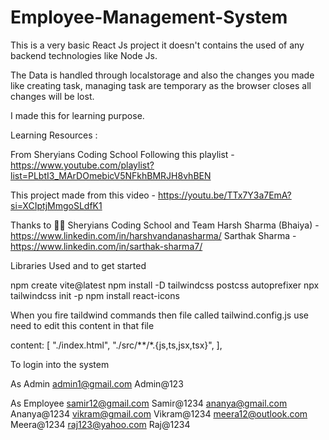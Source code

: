 # Employee-Management-System

This is a very basic React Js project it doesn't contains the used of any  backend technologies like Node Js. 

The Data is handled through localstorage and also the changes you made like creating task, managing task are temporary as the browser closes all changes will be lost.

I made this for learning purpose.

Learning Resources :

From Sheryians Coding School 
Following this playlist - https://www.youtube.com/playlist?list=PLbtI3_MArDOmebicV5NFkhBMRJH8vhBEN

This project made from this video - https://youtu.be/TTx7Y3a7EmA?si=XCIptjMmgoSLdfK1

Thanks to 🥰🥰
Sheryians Coding School and Team
Harsh Sharma (Bhaiya) - https://www.linkedin.com/in/harshvandanasharma/ 
Sarthak Sharma - https://www.linkedin.com/in/sarthak-sharma7/


Libraries Used and to get started

npm create vite@latest
npm install -D tailwindcss postcss autoprefixer
npx tailwindcss init -p
npm install react-icons 

When you fire taildwind commands then file called tailwind.config.js
use need to edit this content in that file

 content: [
    "./index.html",
    "./src/**/*.{js,ts,jsx,tsx}",
  ],

To login into the system 

As Admin
admin1@gmail.com
Admin@123

As Employee
samir12@gmail.com
Samir@1234
ananya@gmail.com
Ananya@1234
vikram@gmail.com
Vikram@1234
meera12@outlook.com
Meera@1234
raj123@yahoo.com
Raj@1234